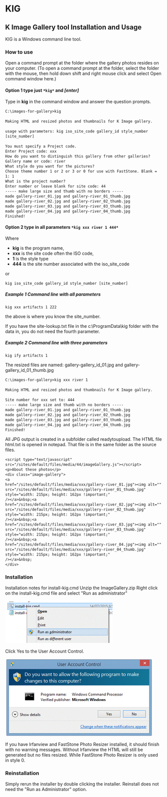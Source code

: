 # KIG
## K Image Gallery tool Installation and Usage

KIG is a Windows command line tool.

### How to use
Open a command prompt at the folder where the gallery photos resides on your computer. (To open a command prompt at the folder, select the folder with the mouse, then hold down shift and right mouse click and select Open command window here.)

#### Option 1 type just `*kig*` and *[enter]*

Type in **kig** in the command window and answer the question prompts.

````
C:\images-for-gallery>kig

Making HTML and resized photos and thumbnails for K Image gallery.

usage with parameters: kig iso_site_code gallery_id style_number [site_number]

You must specify a Project code.
Enter Project code: xxx
How do you want to distinguish this gallery from other galleries?
Gallery name or code: river
What style do you want for the pictures?
Choose theme number 1 or 2 or 3 or 0 for use with FastStone. Blank = 1: 1
What is the project number?
Enter number or leave blank for site code: 44
----- make large size and thumb with no borders -----
made gallery-river_01.jpg and gallery-river_01_thumb.jpg
made gallery-river_02.jpg and gallery-river_02_thumb.jpg
made gallery-river_03.jpg and gallery-river_03_thumb.jpg
made gallery-river_04.jpg and gallery-river_04_thumb.jpg
Finished!
````

#### Option 2 type in all parameters `*kig xxx river 1 444*`

Where 
- **kig** is the program name,
- **xxx** is the site code often the ISO code,
- **1** is the style type
- **444** is the site number associated with the iso_site_code

or 

````
kig iso_site_code gallery_id style_number [site_number]
````

##### Example 1 Command line with all parameters
```
kig xxx artifacts 1 222
```
the above is where you know the site_number.

If you have the site-lookup.txt file in the c:\ProgramData\kig folder with the data in, you do not need the fourth parameter.

##### Example 2 Command line with three parameters
```
kig ify artifacts 1
```

The resized files are named:
gallery-gallery_id_01.jpg and gallery-gallery_id_01_thumb.jpg

```
C:\images-for-gallery>kig xxx river 1

Making HTML and resized photos and thumbnails for K Image gallery.

Site number for xxx set to: 444
----- make large size and thumb with no borders -----
made gallery-river_01.jpg and gallery-river_01_thumb.jpg
made gallery-river_02.jpg and gallery-river_02_thumb.jpg
made gallery-river_03.jpg and gallery-river_03_thumb.jpg
made gallery-river_04.jpg and gallery-river_04_thumb.jpg
Finished!
```



All JPG output is created in a subfolder called readytoupload. The HTML file html.txt is opened in notepad. That file is in the same folder as the source files.

```
<script type="text/javascript" src="/sites/default/files/media/44/imageGallery.js"></script> 
<p>About these photos</p> 
<div class="image-gallery"> 
<a  
href="/sites/default/files/media/xxx/gallery-river_01.jpg"><img alt="" 
src="/sites/default/files/media/xxx/gallery-river_01_thumb.jpg" style="width: 215px; height: 162px !important;" 
/></a>&nbsp;<a  
href="/sites/default/files/media/xxx/gallery-river_02.jpg"><img alt="" 
src="/sites/default/files/media/xxx/gallery-river_02_thumb.jpg" style="width: 215px; height: 162px !important;" 
/></a>&nbsp;<a  
href="/sites/default/files/media/xxx/gallery-river_03.jpg"><img alt="" 
src="/sites/default/files/media/xxx/gallery-river_03_thumb.jpg" style="width: 215px; height: 162px !important;" 
/></a>&nbsp;<a  
href="/sites/default/files/media/xxx/gallery-river_04.jpg"><img alt="" 
src="/sites/default/files/media/xxx/gallery-river_04_thumb.jpg" style="width: 215px; height: 162px !important;" 
/></a>&nbsp; 
</div> 
```


### Installation
Installation notes for install-kig.cmd
Unzip the ImageGallery.zip
Right click on the install-kig.cmd file and select "Run as administrator"

![Run as Administrator](/photos/RunAsAdmin.GIF)

Click Yes to the User Account Control.

![Run as Administrator](/photos/UserAccountControl.GIF)

If you have Irfanview and FastStone Photo Resizer installed, it should finish with no warning messages. 
Without Irfanview the HTML will still be generated but no files resized. While FastStone Photo Resizer is only used in style 0.


### Reinstallation
Simply rerun the installer by double clicking the installer. Reinstall does not need the "Run as Administrator" option.
